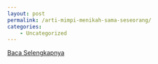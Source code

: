 ```yaml
---
layout: post
permalink: /arti-mimpi-menikah-sama-seseorang/
categories:
    - Uncategorized
---
```


[Baca Selengkapnya](/02)